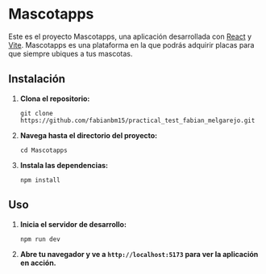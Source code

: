 # Mascotapps

Este es el proyecto Mascotapps, una aplicación desarrollada con [React](https://es.reactjs.org/) y [Vite](https://vitejs.dev/). Mascotapps es una plataforma en la que podrás adquirir placas para que siempre ubiques a tus mascotas.

## Instalación

1. **Clona el repositorio:**

   ```
   git clone https://github.com/fabianbm15/practical_test_fabian_melgarejo.git
   ```

2. **Navega hasta el directorio del proyecto:**

   ```
   cd Mascotapps
   ```

3. **Instala las dependencias:**
   ```
   npm install
   ```

## Uso

1. **Inicia el servidor de desarrollo:**
   ```
   npm run dev
   ```
2. **Abre tu navegador y ve a `http://localhost:5173` para ver la aplicación en acción.**
